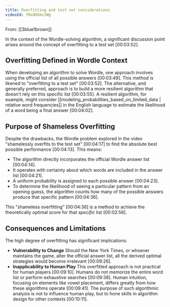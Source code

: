 ```yaml
---
title: Overfitting and test set considerations
videoId: fRed0Xmc2Wg
---
```


From: [[3blue1brown]] <br/> 

In the context of the Wordle-solving algorithm, a significant discussion point arises around the concept of overfitting to a test set <a class="yt-timestamp" data-t="00:03:52">[00:03:52]</a>.

## Overfitting Defined in Wordle Context

When developing an algorithm to solve Wordle, one approach involves using the official list of all possible answers <a class="yt-timestamp" data-t="00:03:49">[00:03:49]</a>. This method is likened to "overfitting to a test set" <a class="yt-timestamp" data-t="00:03:52">[00:03:52]</a>. The alternative, and generally preferred, approach is to build a more resilient algorithm that doesn't rely on this specific list <a class="yt-timestamp" data-t="00:03:55">[00:03:55]</a>. A resilient algorithm, for example, might consider [[modeling_probabilities_based_on_limited_data | relative word frequencies]] in the English language to estimate the likelihood of a word being a final answer <a class="yt-timestamp" data-t="00:04:02">[00:04:02]</a>.

## Purpose of Shameless Overfitting

Despite the drawbacks, the Wordle problem explored in the video "shamelessly overfits to the test set" <a class="yt-timestamp" data-t="00:04:17">[00:04:17]</a> to find the absolute best possible performance <a class="yt-timestamp" data-t="00:04:13">[00:04:13]</a>. This means:
*   The algorithm directly incorporates the official Wordle answer list <a class="yt-timestamp" data-t="00:04:14">[00:04:14]</a>.
*   It operates with certainty about which words are included in the answer list <a class="yt-timestamp" data-t="00:04:21">[00:04:21]</a>.
*   A uniform probability is assigned to each possible answer <a class="yt-timestamp" data-t="00:04:23">[00:04:23]</a>.
*   To determine the likelihood of seeing a particular pattern from an opening guess, the algorithm counts how many of the possible answers produce that specific pattern <a class="yt-timestamp" data-t="00:04:36">[00:04:36]</a>.

This "shameless overfitting" <a class="yt-timestamp" data-t="00:04:36">[00:04:36]</a> is a method to achieve the theoretically optimal score for that *specific* list <a class="yt-timestamp" data-t="00:02:56">[00:02:56]</a>.

## Consequences and Limitations

The high degree of overfitting has significant implications:
*   **Vulnerability to Change** Should the New York Times, or whoever maintains the game, alter the official answer list, all the derived optimal strategies would become irrelevant <a class="yt-timestamp" data-t="00:09:26">[00:09:26]</a>.
*   **Inapplicability to Human Play** This overfitted approach is not practical for human players <a class="yt-timestamp" data-t="00:09:10">[00:09:10]</a>. Humans do not memorize the entire word list or perform exhaustive searches <a class="yt-timestamp" data-t="00:09:38">[00:09:38]</a>. Human intuition, focusing on elements like vowel placement, differs greatly from how these algorithms operate <a class="yt-timestamp" data-t="00:09:41">[00:09:41]</a>. The purpose of such algorithmic analysis is not to influence human play, but to hone skills in algorithm design for other contexts <a class="yt-timestamp" data-t="00:10:11">[00:10:11]</a>.